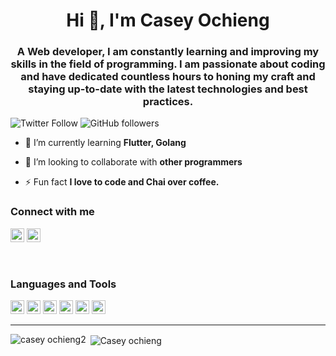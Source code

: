<h1 align="center">Hi 👋, I'm Casey Ochieng</h1>
<h3 align="center"> A Web developer, I am constantly learning and improving my skills in the field of programming. I am passionate about coding and have dedicated countless hours to honing my craft and staying up-to-date with the latest technologies and best practices. 
</h3>

![Twitter Follow](https://img.shields.io/twitter/follow/ForgeTwoy?label=ForgeTwoy&logo=twitter&style=for-the-badge)
![GitHub followers](https://img.shields.io/github/followers/CaseyOchieng?logo=GitHub&style=for-the-badge)

- 🌱 I’m currently learning **Flutter, Golang**

- 👯 I’m looking to collaborate with **other programmers**

- ⚡ Fun fact **I love to code and Chai over coffee.**

### Connect with me

<a href="https://twitter.com/ForgeTwoy" target="blank"><img src="https://cdn.jsdelivr.net/npm/simple-icons@3.0.1/icons/twitter.svg" alt="Casey ochieng" height="22" width="22" /></a>
<a href="https://linkedin.com/in/casey-ochieng-303330247" target="blank"><img src="https://cdn.jsdelivr.net/npm/simple-icons@3.0.1/icons/linkedin.svg" alt="Casey ochieng" height="22" width="22" /></a>

<br />

### Languages and Tools

<p align="left" margin="4px">
  <img src="https://www.vectorlogo.zone/logos/dartlang/dartlang-icon.svg" alt="dart" width="22" height="22"/>
  <img src="https://www.vectorlogo.zone/logos/figma/figma-icon.svg" alt="figma" width="22" height="22"/>
  <img src="https://www.vectorlogo.zone/logos/firebase/firebase-icon.svg" alt="firebase" width="22" height="22"/>
  <img src="https://www.vectorlogo.zone/logos/pocoo_flask/pocoo_flask-icon.svg" alt="flask" width="22" height="22"/>
  <img src="https://www.vectorlogo.zone/logos/flutterio/flutterio-icon.svg" alt="flutter" width="22" height="22"/>
  <img src="https://www.vectorlogo.zone/logos/git-scm/git-scm-icon.svg" alt="git" width="22" height="22"/>
<hr/>
<p><img align="left" src="https://github-readme-stats.vercel.app/api/top-langs/?username=caseyochieng&layout=compact&hide=html" alt="casey ochieng2" /></p>


<p>&nbsp;<img align="center" src="https://github-readme-stats.vercel.app/api?username=caseyochieng&show_icons=true" alt="Casey ochieng" /></p>
